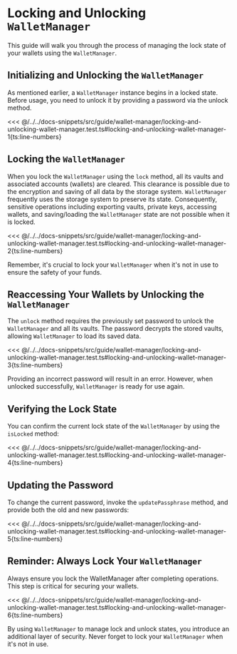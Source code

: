 # Locking and Unlocking `WalletManager`

This guide will walk you through the process of managing the lock state of your wallets using the `WalletManager`.

## Initializing and Unlocking the `WalletManager`

As mentioned earlier, a `WalletManager` instance begins in a locked state. Before usage, you need to unlock it by providing a password via the unlock method.

<<< @/../../docs-snippets/src/guide/wallet-manager/locking-and-unlocking-wallet-manager.test.ts#locking-and-unlocking-wallet-manager-1{ts:line-numbers}

## Locking the `WalletManager`

When you lock the `WalletManager` using the `lock` method, all its vaults and associated accounts (wallets) are cleared. This clearance is possible due to the encryption and saving of all data by the storage system. `WalletManager` frequently uses the storage system to preserve its state. Consequently, sensitive operations including exporting vaults, private keys, accessing wallets, and saving/loading the `WalletManager` state are not possible when it is locked.

<<< @/../../docs-snippets/src/guide/wallet-manager/locking-and-unlocking-wallet-manager.test.ts#locking-and-unlocking-wallet-manager-2{ts:line-numbers}

Remember, it's crucial to lock your `WalletManager` when it's not in use to ensure the safety of your funds.

## Reaccessing Your Wallets by Unlocking the `WalletManager`

The `unlock` method requires the previously set password to unlock the `WalletManager` and all its vaults. The password decrypts the stored vaults, allowing `WalletManager` to load its saved data.

<<< @/../../docs-snippets/src/guide/wallet-manager/locking-and-unlocking-wallet-manager.test.ts#locking-and-unlocking-wallet-manager-3{ts:line-numbers}

Providing an incorrect password will result in an error. However, when unlocked successfully, `WalletManager` is ready for use again.

## Verifying the Lock State

You can confirm the current lock state of the `WalletManager` by using the `isLocked` method:

<<< @/../../docs-snippets/src/guide/wallet-manager/locking-and-unlocking-wallet-manager.test.ts#locking-and-unlocking-wallet-manager-4{ts:line-numbers}

## Updating the Password

To change the current password, invoke the `updatePassphrase` method, and provide both the old and new passwords:

<<< @/../../docs-snippets/src/guide/wallet-manager/locking-and-unlocking-wallet-manager.test.ts#locking-and-unlocking-wallet-manager-5{ts:line-numbers}

## Reminder: Always Lock Your `WalletManager`

Always ensure you lock the WalletManager after completing operations. This step is critical for securing your wallets.

<<< @/../../docs-snippets/src/guide/wallet-manager/locking-and-unlocking-wallet-manager.test.ts#locking-and-unlocking-wallet-manager-6{ts:line-numbers}

By using `WalletManager` to manage lock and unlock states, you introduce an additional layer of security. Never forget to lock your `WalletManager` when it's not in use.
